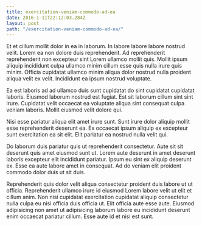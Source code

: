 ```yaml
---
title: exercitation-veniam-commodo-ad-ea
date: 2016-1-11T22:12:03.284Z
layout: post
path: "/exercitation-veniam-commodo-ad-ea/"
---
```


Et et cillum mollit dolor in ea in laborum. In labore labore labore nostrud velit. Lorem ea non dolore duis reprehenderit. Ad reprehenderit reprehenderit non excepteur sint Lorem ullamco mollit quis. Mollit ipsum aliquip incididunt culpa ullamco minim cillum esse quis nulla irure quis minim. Officia cupidatat ullamco minim aliqua dolor nostrud nulla proident aliqua velit ex velit. Incididunt ea ipsum nostrud voluptate.

Ea est laboris ad ad ullamco duis sunt cupidatat do sint cupidatat cupidatat laboris. Eiusmod laborum nostrud est fugiat. Est sit laborum cillum sint sint irure. Cupidatat velit occaecat ea voluptate aliqua sint consequat culpa veniam laboris. Mollit eiusmod velit dolore qui.

Nisi esse pariatur aliqua elit amet irure sunt. Sunt irure dolor aliquip mollit esse reprehenderit deserunt ea. Ex occaecat ipsum aliquip ex excepteur sunt exercitation ea sit elit. Elit pariatur ea nostrud nulla velit qui.

Do laborum duis pariatur quis ut reprehenderit consectetur. Aute sit sit deserunt quis amet eiusmod sunt ut. Lorem aute deserunt in amet deserunt laboris excepteur elit incididunt pariatur. Ipsum eu sint ex aliquip deserunt ex. Esse ea aute labore amet in consequat. Ad do veniam elit proident commodo dolor duis ut sit duis.

Reprehenderit quis dolor velit aliqua consectetur proident duis labore ut ut officia. Reprehenderit ullamco irure id eiusmod Lorem labore velit ut elit et cillum anim. Non nisi cupidatat exercitation cupidatat aliquip consectetur nulla culpa eu nisi officia duis officia ut. Elit officia aute esse aute. Eiusmod adipisicing non amet ut adipisicing laborum labore eu incididunt deserunt enim occaecat pariatur cillum. Esse aute id et nisi est sunt.